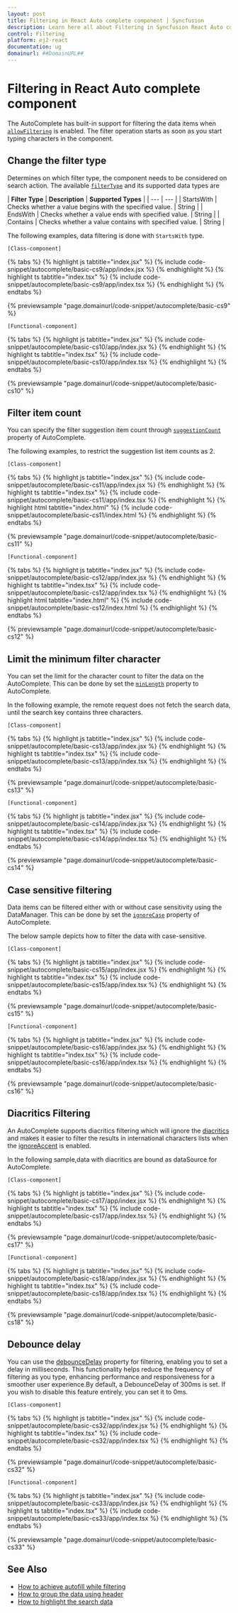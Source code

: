 ```yaml
---
layout: post
title: Filtering in React Auto complete component | Syncfusion
description: Learn here all about Filtering in Syncfusion React Auto complete component of Syncfusion Essential JS 2 and more.
control: Filtering 
platform: ej2-react
documentation: ug
domainurl: ##DomainURL##
---
```


# Filtering in React Auto complete component

The AutoComplete has built-in support for filtering the data items when [`allowFiltering`](https://ej2.syncfusion.com/react/documentation/api/auto-complete/#allowfiltering) is enabled. The filter operation starts as soon as you start typing characters in the component.

## Change the filter type

Determines on which filter type, the component needs to be considered on search action. The available [`filterType`](https://ej2.syncfusion.com/react/documentation/api/auto-complete/#filtertype) and its supported data types are

| **Filter Type** | **Description** | **Supported Types** |
| --- | --- |
| StartsWith | Checks whether a value begins with the specified value. | String |
| EndsWith | Checks whether a value ends with specified value. | String |
| Contains | Checks whether a value contains with specified value. | String |

The following examples, data filtering is done with `StartsWith` type.

`[Class-component]`

{% tabs %}
{% highlight js tabtitle="index.jsx" %}
{% include code-snippet/autocomplete/basic-cs9/app/index.jsx %}
{% endhighlight %}
{% highlight ts tabtitle="index.tsx" %}
{% include code-snippet/autocomplete/basic-cs9/app/index.tsx %}
{% endhighlight %}
{% endtabs %}

 {% previewsample "page.domainurl/code-snippet/autocomplete/basic-cs9" %}

`[Functional-component]`

{% tabs %}
{% highlight js tabtitle="index.jsx" %}
{% include code-snippet/autocomplete/basic-cs10/app/index.jsx %}
{% endhighlight %}
{% highlight ts tabtitle="index.tsx" %}
{% include code-snippet/autocomplete/basic-cs10/app/index.tsx %}
{% endhighlight %}
{% endtabs %}

 {% previewsample "page.domainurl/code-snippet/autocomplete/basic-cs10" %}

## Filter item count

You can specify the filter suggestion item count through [`suggestionCount`](https://ej2.syncfusion.com/react/documentation/api/auto-complete/#suggestioncount) property of AutoComplete.

The following examples, to restrict the suggestion list item counts as 2.

`[Class-component]`

{% tabs %}
{% highlight js tabtitle="index.jsx" %}
{% include code-snippet/autocomplete/basic-cs11/app/index.jsx %}
{% endhighlight %}
{% highlight ts tabtitle="index.tsx" %}
{% include code-snippet/autocomplete/basic-cs11/app/index.tsx %}
{% endhighlight %}
{% highlight html tabtitle="index.html" %}
{% include code-snippet/autocomplete/basic-cs11/index.html %}
{% endhighlight %}
{% endtabs %}
        
{% previewsample "page.domainurl/code-snippet/autocomplete/basic-cs11" %}

`[Functional-component]`

{% tabs %}
{% highlight js tabtitle="index.jsx" %}
{% include code-snippet/autocomplete/basic-cs12/app/index.jsx %}
{% endhighlight %}
{% highlight ts tabtitle="index.tsx" %}
{% include code-snippet/autocomplete/basic-cs12/app/index.tsx %}
{% endhighlight %}
{% highlight html tabtitle="index.html" %}
{% include code-snippet/autocomplete/basic-cs12/index.html %}
{% endhighlight %}
{% endtabs %}
        
{% previewsample "page.domainurl/code-snippet/autocomplete/basic-cs12" %}

## Limit the minimum filter character

You can set the limit for the character count to filter the data on the AutoComplete. This can be done by set the [`minLength`](https://ej2.syncfusion.com/react/documentation/api/auto-complete/#minlength) property to AutoComplete.

In the following example, the remote request does not fetch the search data, until the search key contains three characters.

`[Class-component]`

{% tabs %}
{% highlight js tabtitle="index.jsx" %}
{% include code-snippet/autocomplete/basic-cs13/app/index.jsx %}
{% endhighlight %}
{% highlight ts tabtitle="index.tsx" %}
{% include code-snippet/autocomplete/basic-cs13/app/index.tsx %}
{% endhighlight %}
{% endtabs %}

 {% previewsample "page.domainurl/code-snippet/autocomplete/basic-cs13" %}

`[Functional-component]`

{% tabs %}
{% highlight js tabtitle="index.jsx" %}
{% include code-snippet/autocomplete/basic-cs14/app/index.jsx %}
{% endhighlight %}
{% highlight ts tabtitle="index.tsx" %}
{% include code-snippet/autocomplete/basic-cs14/app/index.tsx %}
{% endhighlight %}
{% endtabs %}

 {% previewsample "page.domainurl/code-snippet/autocomplete/basic-cs14" %}

## Case sensitive filtering

Data items can be filtered either with or without case sensitivity using the DataManager. This can be done by set the [`ignoreCase`](https://ej2.syncfusion.com/react/documentation/api/auto-complete/#ignorecase) property of AutoComplete.

The below sample depicts how to filter the data with case-sensitive.

`[Class-component]`

{% tabs %}
{% highlight js tabtitle="index.jsx" %}
{% include code-snippet/autocomplete/basic-cs15/app/index.jsx %}
{% endhighlight %}
{% highlight ts tabtitle="index.tsx" %}
{% include code-snippet/autocomplete/basic-cs15/app/index.tsx %}
{% endhighlight %}
{% endtabs %}

 {% previewsample "page.domainurl/code-snippet/autocomplete/basic-cs15" %}

`[Functional-component]`

{% tabs %}
{% highlight js tabtitle="index.jsx" %}
{% include code-snippet/autocomplete/basic-cs16/app/index.jsx %}
{% endhighlight %}
{% highlight ts tabtitle="index.tsx" %}
{% include code-snippet/autocomplete/basic-cs16/app/index.tsx %}
{% endhighlight %}
{% endtabs %}

 {% previewsample "page.domainurl/code-snippet/autocomplete/basic-cs16" %}

## Diacritics Filtering

An AutoComplete supports diacritics filtering which will ignore the [diacritics](https://en.wikipedia.org/wiki/Diacritic) and makes it easier to filter the results in international characters lists when the [ignoreAccent](https://ej2.syncfusion.com/react/documentation/api/auto-complete/#ignoreaccent) is enabled.

In the following sample,data with diacritics are bound as dataSource for AutoComplete.

`[Class-component]`

{% tabs %}
{% highlight js tabtitle="index.jsx" %}
{% include code-snippet/autocomplete/basic-cs17/app/index.jsx %}
{% endhighlight %}
{% highlight ts tabtitle="index.tsx" %}
{% include code-snippet/autocomplete/basic-cs17/app/index.tsx %}
{% endhighlight %}
{% endtabs %}

 {% previewsample "page.domainurl/code-snippet/autocomplete/basic-cs17" %}

`[Functional-component]`

{% tabs %}
{% highlight js tabtitle="index.jsx" %}
{% include code-snippet/autocomplete/basic-cs18/app/index.jsx %}
{% endhighlight %}
{% highlight ts tabtitle="index.tsx" %}
{% include code-snippet/autocomplete/basic-cs18/app/index.tsx %}
{% endhighlight %}
{% endtabs %}

 {% previewsample "page.domainurl/code-snippet/autocomplete/basic-cs18" %}

## Debounce delay

You can use the [debounceDelay](https://ej2.syncfusion.com/react/documentation/api/auto-complete/#debouncedelay) property for filtering, enabling you to set a delay in milliseconds. This functionality helps reduce the frequency of filtering as you type, enhancing performance and responsiveness for a smoother user experience.By default, a DebounceDelay of 300ms is set. If you wish to disable this feature entirely, you can set it to 0ms.

`[Class-component]`

{% tabs %}
{% highlight js tabtitle="index.jsx" %}
{% include code-snippet/autocomplete/basic-cs32/app/index.jsx %}
{% endhighlight %}
{% highlight ts tabtitle="index.tsx" %}
{% include code-snippet/autocomplete/basic-cs32/app/index.tsx %}
{% endhighlight %}
{% endtabs %}

 {% previewsample "page.domainurl/code-snippet/autocomplete/basic-cs32" %}

`[Functional-component]`

{% tabs %}
{% highlight js tabtitle="index.jsx" %}
{% include code-snippet/autocomplete/basic-cs33/app/index.jsx %}
{% endhighlight %}
{% highlight ts tabtitle="index.tsx" %}
{% include code-snippet/autocomplete/basic-cs33/app/index.tsx %}
{% endhighlight %}
{% endtabs %}

 {% previewsample "page.domainurl/code-snippet/autocomplete/basic-cs33" %}

## See Also

* [How to achieve autofill while filtering](./how-to/autofill)
* [How to group the data using header](./grouping)
* [How to highlight the search data](./how-to/custom-search)